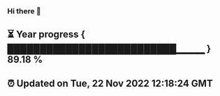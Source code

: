 ### Hi there 👋
⏳ Year progress { ██████████████████████████▁▁▁▁ } 89.18 %
---
⏰ Updated on Tue, 22 Nov 2022 12:18:24 GMT
---
